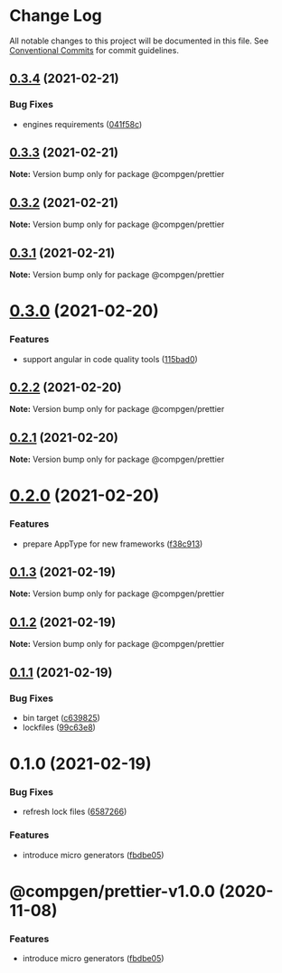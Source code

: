 # Change Log

All notable changes to this project will be documented in this file.
See [Conventional Commits](https://conventionalcommits.org) for commit guidelines.

## [0.3.4](https://github.com/developer239/compgen/compare/@compgen/prettier@0.3.3...@compgen/prettier@0.3.4) (2021-02-21)


### Bug Fixes

* engines requirements ([041f58c](https://github.com/developer239/compgen/commit/041f58cffca7b9db89515ed7e2d77535750cedd6))





## [0.3.3](https://github.com/developer239/compgen/compare/@compgen/prettier@0.3.2...@compgen/prettier@0.3.3) (2021-02-21)

**Note:** Version bump only for package @compgen/prettier





## [0.3.2](https://github.com/developer239/compgen/compare/@compgen/prettier@0.3.1...@compgen/prettier@0.3.2) (2021-02-21)

**Note:** Version bump only for package @compgen/prettier





## [0.3.1](https://github.com/developer239/compgen/compare/@compgen/prettier@0.3.0...@compgen/prettier@0.3.1) (2021-02-21)

**Note:** Version bump only for package @compgen/prettier





# [0.3.0](https://github.com/developer239/compgen/compare/@compgen/prettier@0.2.2...@compgen/prettier@0.3.0) (2021-02-20)


### Features

* support angular in code quality tools ([115bad0](https://github.com/developer239/compgen/commit/115bad0e04e490152dcf57341ae2a3c6112f6e2d))





## [0.2.2](https://github.com/developer239/compgen/compare/@compgen/prettier@0.2.1...@compgen/prettier@0.2.2) (2021-02-20)

**Note:** Version bump only for package @compgen/prettier





## [0.2.1](https://github.com/developer239/compgen/compare/@compgen/prettier@0.2.0...@compgen/prettier@0.2.1) (2021-02-20)

**Note:** Version bump only for package @compgen/prettier





# [0.2.0](https://github.com/developer239/compgen/compare/@compgen/prettier@0.1.3...@compgen/prettier@0.2.0) (2021-02-20)


### Features

* prepare AppType for new frameworks ([f38c913](https://github.com/developer239/compgen/commit/f38c913f37d6e353648acab3393ac9678c245c30))





## [0.1.3](https://github.com/developer239/compgen/compare/@compgen/prettier@0.1.2...@compgen/prettier@0.1.3) (2021-02-19)

**Note:** Version bump only for package @compgen/prettier





## [0.1.2](https://github.com/developer239/compgen/compare/@compgen/prettier@0.1.1...@compgen/prettier@0.1.2) (2021-02-19)

**Note:** Version bump only for package @compgen/prettier





## [0.1.1](https://github.com/developer239/compgen/compare/@compgen/prettier@0.1.0...@compgen/prettier@0.1.1) (2021-02-19)


### Bug Fixes

* bin target ([c639825](https://github.com/developer239/compgen/commit/c639825f9c5c430880d33deeb648c9a087102fae))
* lockfiles ([99c63e8](https://github.com/developer239/compgen/commit/99c63e8f7192b2a8262f74e6f0fbd6943ebc1eb4))





# 0.1.0 (2021-02-19)


### Bug Fixes

* refresh lock files ([6587266](https://github.com/developer239/compgen/commit/658726677f8e29849ac47411a84a5569008fa3e0))


### Features

* introduce micro generators ([fbdbe05](https://github.com/developer239/compgen/commit/fbdbe0523b9f3187c4f8d08248eeb8a679650afd))





# @compgen/prettier-v1.0.0 (2020-11-08)


### Features

* introduce micro generators ([fbdbe05](https://github.com/developer239/compgen/commit/fbdbe0523b9f3187c4f8d08248eeb8a679650afd))
